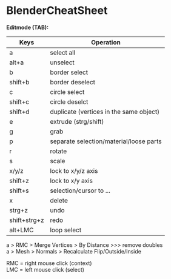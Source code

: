 # BlenderCheatSheet
**Editmode (TAB):**

| Keys | Operation |
| --- | --- |
| a | select all |
| alt+a | unselect |
| b | border select |
| shift+b | border deselect |
| c | circle select |
| shift+c | circle deselct |
| shift+d | duplicate (vertices in the same object) |
| e | extrude (strg/shift) |
| g | grab |
| p | separate selection/material/loose parts |
| r | rotate |
| s | scale |
| x/y/z | lock to x/y/z axis |
| shift+z | lock to x/y axis |
| shift+s | selection/cursor to ... |
| x | delete |
| strg+z | undo |
| shift+strg+z | redo |
| alt+LMC | loop select|

a > RMC > Merge Vertices > By Distance >>> remove doubles</br>
a > Mesh > Normals > Recalculate Flip/Outside/Inside</br>

RMC = right mouse click (context)</br>
LMC = left mouse click (select)</br>
